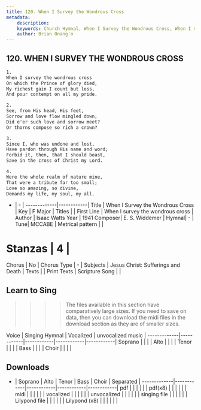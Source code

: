```yaml
---
title: 120. When I Survey the Wondrous Cross
metadata:
    description: 
    keywords: Church Hymnal, When I Survey the Wondrous Cross, When I survey the wondrous cross, 
    author: Brian Onang'o
---
```



## 120. WHEN I SURVEY THE WONDROUS CROSS

```txt
1.
When I survey the wondrous cross 
On which the Prince of glory died, 
My richest gain I count but loss, 
And pour contempt on all my pride. 

2.
See, from His head, His feet, 
Sorrow and love flow mingled down; 
Did e'er such love and sorrow meet? 
Or thorns compose so rich a crown? 

3.
Since I, who was undone and lost, 
Have pardon through His name and word; 
Forbid it, then, that I should boast, 
Save in the cross of Christ my Lord. 

4.
Were the whole realm of nature mine, 
That were a tribute far too small; 
Love so amazing, so divine, 
Demands my life, my soul, my all.

```

- |   -  |
-------------|------------|
Title | When I Survey the Wondrous Cross |
Key | F Major |
Titles |  |
First Line | When I survey the wondrous cross |
Author | Isaac Watts
Year | 1941
Composer| E. S. Widdemer |
Hymnal|  - |
Tune| MCCABE |
Metrical pattern | |
# Stanzas | 4 |
Chorus | No |
Chorus Type | - |
Subjects | Jesus Christ: Sufferings and Death |
Texts |  |
Print Texts | 
Scripture Song |  |
  
## Learn to Sing

>>>> The files available in this section have comparatively large sizes. If you need to save on data, then you can download the midi files in the download section as they are of smaller sizes.

Voice |  Singing Hymnal | Vocalized | unvocalized music |
-------------|------------|------------|------------|------------|
Soprano | | | |
Alto | | | |
Tenor | | | |
Bass | | | |
Choir | | | |

## Downloads

- |  Soprano | Alto | Tenor | Bass | Choir | Separated |
-------------|------------|------------|------------|------------|
pdf | | | | | |
pdf(x8) | | | | | |
midi | | | | | |
vocalized | | | | | |
unvocalized | | | | | |
singing file | | | | | |
Lilypond file | | | | | |
Lilypond (x8) | | | | | |
  